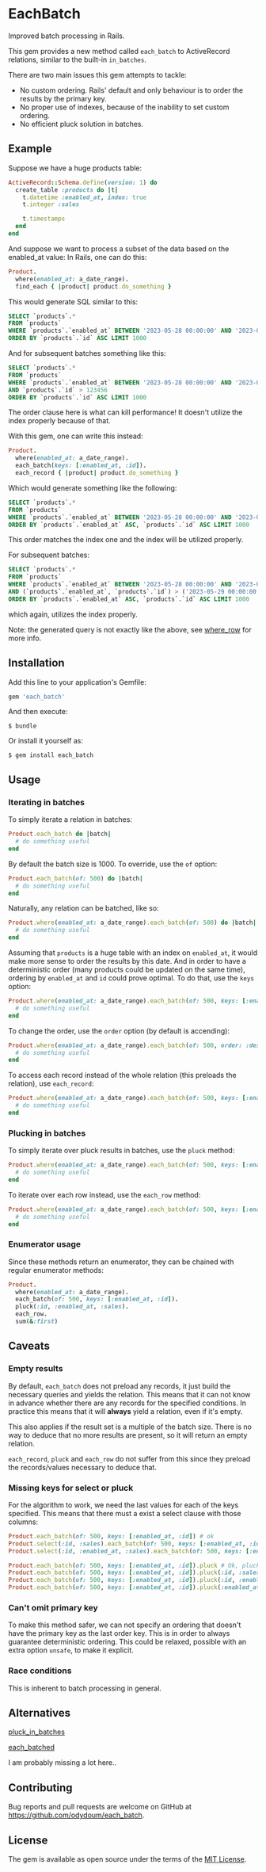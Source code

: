 # EachBatch

Improved batch processing in Rails.

This gem provides a new method called `each_batch` to ActiveRecord relations, similar to the built-in `in_batches`.

There are two main issues this gem attempts to tackle:

- No custom ordering. Rails' default and only behaviour is to order the results by the primary key.
- No proper use of indexes, because of the inability to set custom ordering.
- No efficient pluck solution in batches.  

## Example

Suppose we have a huge products table:

```ruby
ActiveRecord::Schema.define(version: 1) do
  create_table :products do |t|
    t.datetime :enabled_at, index: true
    t.integer :sales

    t.timestamps
  end
end
```

And suppose we want to process a subset of the data based on the enabled_at value: In Rails, one can do this:

```ruby
Product.
  where(enabled_at: a_date_range).
  find_each { |product| product.do_something }
```

This would generate SQL similar to this:

```SQL
SELECT `products`.*
FROM `products`
WHERE `products`.`enabled_at` BETWEEN '2023-05-28 00:00:00' AND '2023-06-04 23:59:59'
ORDER BY `products`.`id` ASC LIMIT 1000
```

And for subsequent batches something like this:

```SQL
SELECT `products`.*
FROM `products`
WHERE `products`.`enabled_at` BETWEEN '2023-05-28 00:00:00' AND '2023-06-04 23:59:59'
AND `products`.`id` > 123456
ORDER BY `products`.`id` ASC LIMIT 1000
```

The order clause here is what can kill performance! It doesn't utilize the index properly because of that.

With this gem, one can write this instead:

```ruby
Product.
  where(enabled_at: a_date_range).
  each_batch(keys: [:enabled_at, :id]).
  each_record { |product| product.do_something }
```
Which would generate something like the following:

```SQL
SELECT `products`.*
FROM `products`
WHERE `products`.`enabled_at` BETWEEN '2023-05-28 00:00:00' AND '2023-06-04 23:59:59'
ORDER BY `products`.`enabled_at` ASC, `products`.`id` ASC LIMIT 1000
```

This order matches the index one and the index will be utilized properly.

For subsequent batches:

```SQL
SELECT `products`.*
FROM `products`
WHERE `products`.`enabled_at` BETWEEN '2023-05-28 00:00:00' AND '2023-06-04 23:59:59'
AND (`products`.`enabled_at`, `products`.`id`) > ('2023-05-29 00:00:00', 123456)
ORDER BY `products`.`enabled_at` ASC, `products`.`id` ASC LIMIT 1000
```

which again, utilizes the index properly.

Note: the generated query is not exactly like the above, see [where_row](https://github.com/odydoum/where_row) for more info.

## Installation

Add this line to your application's Gemfile:

```ruby
gem 'each_batch'
```

And then execute:

    $ bundle

Or install it yourself as:

    $ gem install each_batch

## Usage

### Iterating in batches

To simply iterate a relation in batches:

```ruby
Product.each_batch do |batch|
  # do something useful
end 
```

By default the batch size is 1000. To override, use the `of` option:

```ruby
Product.each_batch(of: 500) do |batch|
  # do something useful
end 
```

Naturally, any relation can be batched, like so:

```ruby
Product.where(enabled_at: a_date_range).each_batch(of: 500) do |batch|
  # do something useful
end 
```

Assuming that `products` is a huge table with an index on `enabled_at`, it would make more sense to order the results by this date. And in order to have a deterministic order (many products could be updated on the same time), ordering by `enabled_at` and `id` could prove optimal. To do that, use the `keys` option:

```ruby
Product.where(enabled_at: a_date_range).each_batch(of: 500, keys: [:enabled_at, :id]) do |batch|
  # do something useful
end 
```

To change the order, use the `order` option (by default is accending):

```ruby
Product.where(enabled_at: a_date_range).each_batch(of: 500, order: :desc, keys: [:enabled_at, :id]) do |batch|
  # do something useful
end 
```

To access each record instead of the whole relation (this preloads the relation), use `each_record`:

```ruby
Product.where(enabled_at: a_date_range).each_batch(of: 500, keys: [:enabled_at, :id]).each_record do |record|
  # do something useful
end 
```

### Plucking in batches

To simply iterate over pluck results in batches, use the `pluck` method:

```ruby
Product.where(enabled_at: a_date_range).each_batch(of: 500, keys: [:enabled_at, :id]).pluck(:id, :enabled_at) do |pluck_batch|
  # do something useful
end 
```

To iterate over each row instead, use the `each_row` method:

```ruby
Product.where(enabled_at: a_date_range).each_batch(of: 500, keys: [:enabled_at, :id]).pluck(:id, :enabled_at).each_row do |(id, enabled_at)|
  # do something useful
end 
```

### Enumerator usage

Since these methods return an enumerator, they can be chained with regular enumerator methods:

```ruby
Product.
  where(enabled_at: a_date_range).
  each_batch(of: 500, keys: [:enabled_at, :id]).
  pluck(:id, :enabled_at, :sales).
  each_row.
  sum(&:first)
```

## Caveats

### Empty results

By default, `each_batch` does not preload any records, it just build the necessary queries and yields the relation. This means that it can not know in advance
whether there are any records for the specified conditions. In practice this means that it will **always** yield a relation, even if it's empty.

This also applies if the result set is a multiple of the batch size. There is no way to deduce that no more results are present, so it will return an empty relation.

`each_record`, `pluck` and `each_row` do not suffer from this since they preload the records/values necessary to deduce that.

### Missing keys for select or pluck

For the algorithm to work, we need the last values for each of the keys specified. This means that there must a exist a select clause with those columns:

```ruby
Product.each_batch(of: 500, keys: [:enabled_at, :id]) # ok
Product.select(:id, :sales).each_batch(of: 500, keys: [:enabled_at, :id]) # ArgumentError
Product.select(:id, :enabled_at, :sales).each_batch(of: 500, keys: [:enabled_at, :id]) # Ok

Product.each_batch(of: 500, keys: [:enabled_at, :id]).pluck # Ok, plucks everything
Product.each_batch(of: 500, keys: [:enabled_at, :id]).pluck(:id, :sales) # ArgumentError
Product.each_batch(of: 500, keys: [:enabled_at, :id]).pluck(:id, :enabled_at) # Ok
Product.each_batch(of: 500, keys: [:enabled_at, :id]).pluck(:enabled_at, :id) # Ok
```
### Can't omit primary key

To make this method safer, we can not specify an ordering that doesn't have the primary key as the last order key. This is in order to always guarantee deterministic ordering. This could be relaxed, possible with an extra option `unsafe`, to make it explicit.

### Race conditions

This is inherent to batch processing in general.

## Alternatives

[pluck_in_batches](https://github.com/fatkodima/pluck_in_batches)

[each_batched](https://github.com/dburry/each_batched)

I am probably missing a lot here..

## Contributing

Bug reports and pull requests are welcome on GitHub at https://github.com/odydoum/each_batch.

## License

The gem is available as open source under the terms of the [MIT License](https://opensource.org/licenses/MIT).

